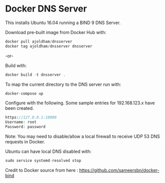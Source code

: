 Docker DNS Server
=================

This installs Ubuntu 16.04 running a BIND 9 DNS Server.

Download pre-built image from Docker Hub with:

```php
docker pull ajoldham/dnsserver
docker tag ajoldham/dnsserver dnsserver
```

-or-

Build with:
```php
docker build -t dnsserver .
```

To map the current directory to the DNS server run with:
```php
docker-compose up
```

Configure with the following.  Some sample entries for 192.168.123.x have been created.
```php
https://127.0.0.1:10000
Username: root
Password: password
```

Note:  You may need to disable/allow a local firewall to receive UDP 53 DNS requests in Docker.

Ubuntu can have local DNS disabled with:
```php
sudo service systemd-resolved stop
```

Credit to Docker source from here : https://github.com/sameersbn/docker-bind
